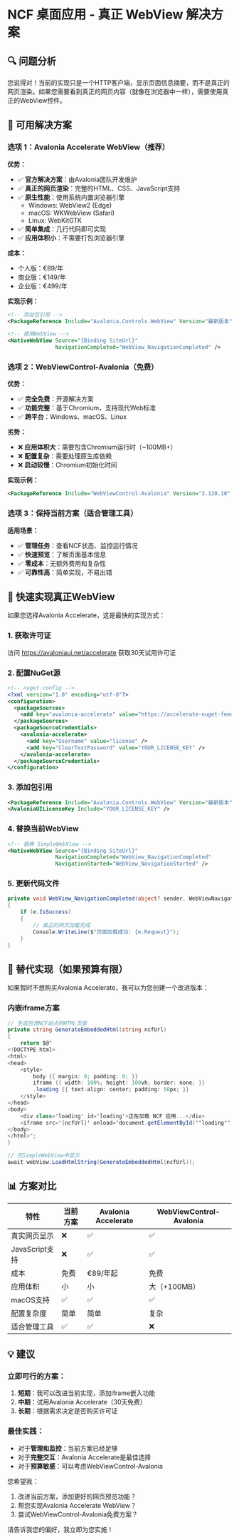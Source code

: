 # NCF 桌面应用 - 真正 WebView 解决方案

## 🔍 问题分析

您说得对！当前的实现只是一个HTTP客户端，显示页面信息摘要，而不是真正的网页渲染。如果您需要看到真正的网页内容（就像在浏览器中一样），需要使用真正的WebView控件。

## 🎯 可用解决方案

### 选项 1：Avalonia Accelerate WebView（推荐）

**优势：**
- ✅ **官方解决方案**：由Avalonia团队开发维护
- ✅ **真正的网页渲染**：完整的HTML、CSS、JavaScript支持
- ✅ **原生性能**：使用系统内置浏览器引擎
  - Windows: WebView2 (Edge)
  - macOS: WKWebView (Safari)
  - Linux: WebKitGTK
- ✅ **简单集成**：几行代码即可实现
- ✅ **应用体积小**：不需要打包浏览器引擎

**成本：**
- 个人版：€89/年
- 商业版：€149/年
- 企业版：€499/年

**实现示例：**
```xml
<!-- 添加包引用 -->
<PackageReference Include="Avalonia.Controls.WebView" Version="最新版本" />

<!-- 使用WebView -->
<NativeWebView Source="{Binding SiteUrl}" 
               NavigationCompleted="WebView_NavigationCompleted" />
```

### 选项 2：WebViewControl-Avalonia（免费）

**优势：**
- ✅ **完全免费**：开源解决方案
- ✅ **功能完整**：基于Chromium，支持现代Web标准
- ✅ **跨平台**：Windows、macOS、Linux

**劣势：**
- ❌ **应用体积大**：需要包含Chromium运行时（~100MB+）
- ❌ **配置复杂**：需要处理原生库依赖
- ❌ **启动较慢**：Chromium初始化时间

**实现示例：**
```xml
<PackageReference Include="WebViewControl-Avalonia" Version="3.120.10" />
```

### 选项 3：保持当前方案（适合管理工具）

**适用场景：**
- ✅ **管理任务**：查看NCF状态、监控运行情况
- ✅ **快速预览**：了解页面基本信息
- ✅ **零成本**：无额外费用和复杂性
- ✅ **可靠性高**：简单实现，不易出错

## 🚀 快速实现真正WebView

如果您选择Avalonia Accelerate，这是最快的实现方式：

### 1. 获取许可证
访问 https://avaloniaui.net/accelerate 获取30天试用许可证

### 2. 配置NuGet源
```xml
<!-- nuget.config -->
<?xml version="1.0" encoding="utf-8"?>
<configuration>
  <packageSources>
    <add key="avalonia-accelerate" value="https://accelerate-nuget-feed.avaloniaui.net/v3/index.json" />
  </packageSources>
  <packageSourceCredentials>
    <avalonia-accelerate>
      <add key="Username" value="license" />
      <add key="ClearTextPassword" value="YOUR_LICENSE_KEY" />
    </avalonia-accelerate>
  </packageSourceCredentials>
</configuration>
```

### 3. 添加包引用
```xml
<PackageReference Include="Avalonia.Controls.WebView" Version="最新版本" />
<AvaloniaUILicenseKey Include="YOUR_LICENSE_KEY" />
```

### 4. 替换当前WebView
```xml
<!-- 替换 SimpleWebView -->
<NativeWebView Source="{Binding SiteUrl}" 
               NavigationCompleted="WebView_NavigationCompleted"
               NavigationStarted="WebView_NavigationStarted" />
```

### 5. 更新代码文件
```csharp
private void WebView_NavigationCompleted(object? sender, WebViewNavigationCompletedEventArgs e)
{
    if (e.IsSuccess)
    {
        // 真正的网页加载完成
        Console.WriteLine($"页面加载成功: {e.Request}");
    }
}
```

## 🔄 替代实现（如果预算有限）

如果暂时不想购买Avalonia Accelerate，我可以为您创建一个改进版本：

### 内嵌iframe方案
```csharp
// 生成包含NCF站点的HTML页面
private string GenerateEmbeddedHtml(string ncfUrl)
{
    return $@"
<!DOCTYPE html>
<html>
<head>
    <style>
        body {{ margin: 0; padding: 0; }}
        iframe {{ width: 100%; height: 100vh; border: none; }}
        .loading {{ text-align: center; padding: 50px; }}
    </style>
</head>
<body>
    <div class='loading' id='loading'>正在加载 NCF 应用...</div>
    <iframe src='{ncfUrl}' onload='document.getElementById(""loading"").style.display=""none""'></iframe>
</body>
</html>";
}

// 在SimpleWebView中显示
await webView.LoadHtmlString(GenerateEmbeddedHtml(ncfUrl));
```

## 📊 方案对比

| 特性 | 当前方案 | Avalonia Accelerate | WebViewControl-Avalonia |
|------|----------|-------------------|------------------------|
| 真实网页显示 | ❌ | ✅ | ✅ |
| JavaScript支持 | ❌ | ✅ | ✅ |
| 成本 | 免费 | €89/年起 | 免费 |
| 应用体积 | 小 | 小 | 大（+100MB） |
| macOS支持 | ✅ | ✅ | ✅ |
| 配置复杂度 | 简单 | 简单 | 复杂 |
| 适合管理工具 | ✅ | ✅ | ❌ |

## 💡 建议

### 立即可行的方案：
1. **短期**：我可以改进当前实现，添加iframe嵌入功能
2. **中期**：试用Avalonia Accelerate（30天免费）
3. **长期**：根据需求决定是否购买许可证

### 最佳实践：
- 对于**管理和监控**：当前方案已经足够
- 对于**完整交互**：Avalonia Accelerate是最佳选择
- 对于**预算敏感**：可以考虑WebViewControl-Avalonia

您希望我：
1. 改进当前方案，添加更好的网页预览功能？
2. 帮您实现Avalonia Accelerate WebView？
3. 尝试WebViewControl-Avalonia免费方案？

请告诉我您的偏好，我立即为您实施！ 